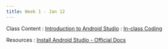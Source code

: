 ```yaml
---
title: Week 1 - Jan 12
---
```


Class Content
: [Introduction to Android Studio](#)
: [In-class Coding](#)

Resources
: [Install Android Studio - Official Docs](#)
